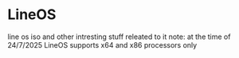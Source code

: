 # LineOS
line os iso and other intresting stuff releated to it
note: at the time of 24/7/2025 LineOS supports x64 and x86 processors only

